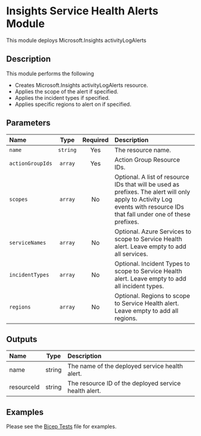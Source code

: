 # Insights Service Health Alerts Module

This module deploys Microsoft.Insights activityLogAlerts

## Description

This module performs the following

- Creates Microsoft.Insights activityLogAlerts resource.
- Applies the scope of the alert if specified.
- Applies the incident types if specified.
- Applies specific regions to alert on if specified.

## Parameters

| Name             | Type     | Required | Description                                                                                                                                                               |
| :--------------- | :------: | :------: | :------------------------------------------------------------------------------------------------------------------------------------------------------------------------ |
| `name`           | `string` | Yes      | The resource name.                                                                                                                                                        |
| `actionGroupIds` | `array`  | Yes      | Action Group Resource IDs.                                                                                                                                                |
| `scopes`         | `array`  | No       | Optional. A list of resource IDs that will be used as prefixes. The alert will only apply to Activity Log events with resource IDs that fall under one of these prefixes. |
| `serviceNames`   | `array`  | No       | Optional. Azure Services to scope to Service Health alert. Leave empty to add all services.                                                                               |
| `incidentTypes`  | `array`  | No       | Optional. Incident Types to scope to Service Health alert. Leave empty to add all incident types.                                                                         |
| `regions`        | `array`  | No       | Optional. Regions to scope to Service Health alert. Leave empty to add all regions.                                                                                       |

## Outputs

| Name       | Type   | Description                                           |
| :--------- | :----: | :---------------------------------------------------- |
| name       | string | The name of the deployed service health alert.        |
| resourceId | string | The resource ID of the deployed service health alert. |

## Examples

Please see the [Bicep Tests](test/main.test.bicep) file for examples.